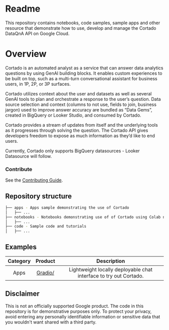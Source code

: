 # Readme

This repository contains notebooks, code samples, sample apps and other resource that demonstrate how to use, develop and manage the Cortado DataQnA API on Google Cloud.

# Overview

Cortado is an automated analyst as a service that can answer data analytics questions by using GenAI building blocks. It enables custom experiences to be built on top, such as a multi-turn conversational assistant for business users, in 1P, 2P, or 3P surfaces.

Cortado utilizes context about the user and datasets as well as several GenAI tools to plan and orchestrate a response to the user’s question. Data source selection and context (columns to not use, fields to join, business jargon) used to improve answer accuracy are bundled as “Data Gems”, created in BigQuery or Looker Studio, and consumed by Cortado.

Cortado provides a stream of updates from itself and the underlying tools as it progresses through solving the question. The Cortado API gives developers freedom to expose as much information as they’d like to end users.

Currently, Cortado only supports BigQuery datasources - Looker Datasource will follow.

### Contribute

See the [Contributing Guide](./CONTRIBUTING.md).

## Repository structure

```bash
├── apps - Apps sample demonstrating the use of Cortado
│   ├── ...
├── notebooks - Notebooks demonstrating use of of Cortado using Colab notebooks
│   ├── ...
├── code - Sample code and tutorials
│   ├── ...
```

## Examples

| Category |          Product          |                            Description                            |
| :------: | :-----------------------: | :---------------------------------------------------------------: |
|   Apps   | [Gradio/](./apps/gradio/) | Lightweight locally deployable chat interface to try out Cortado. |

## Disclaimer

This is not an officially supported Google product. The code in this repository is for demonstrative purposes only. To protect your privacy, avoid entering any personally identifiable information or sensitive data that you wouldn't want shared with a third party.
